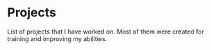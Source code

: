 # Projects
List of projects that I have worked on.
Most of them were created for training and improving my abilities.
